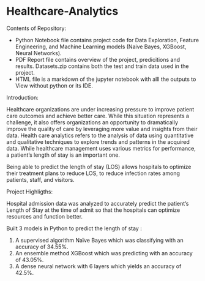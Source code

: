 # Healthcare-Analytics
Contents of Repository:

- Python Notebook file contains project code for Data Exploration, Feature Engineering, and Machine Learning models (Naive Bayes, XGBoost, Neural Networks).
- PDF Report file contains overview of the project, predicitions and results.
Datasets.zip contains both the test and train data used in the project.
- HTML file is a markdown of the jupyter notebook with alll the outputs to View without python or its IDE.

Introduction:

Healthcare organizations are under increasing pressure to improve patient care outcomes and achieve better care. While this situation represents a challenge, it also offers organizations an opportunity to dramatically improve the quality of care by leveraging more value and insights from their data. Health care analytics refers to the analysis of data using quantitative and qualitative techniques to explore trends and patterns in the acquired data. While healthcare management uses various metrics for performance, a patient’s length of stay is an important one.

Being able to predict the length of stay (LOS) allows hospitals to optimize their treatment plans to reduce LOS, to reduce infection rates among patients, staff, and visitors.

Project Highligths:

Hospital admission data was analyzed to accurately predict the patient’s Length of Stay at the time of admit so that the hospitals can optimize resources and function better. 

Built 3 models in Python to predict the length of stay :

1)  A supervised algorithm Naïve Bayes which was classifying with an accuracy of 34.55%.
2)  An ensemble method XGBoost which was predicting with an accuracy of 43.05%.
3)  A dense neural network with 6 layers which yields an accuracy of 42.5%.

